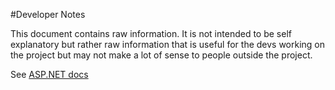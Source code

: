 
#Developer Notes

This document contains raw information.   It is not intended to be self explanatory 
but rather raw information that is useful for the devs working on the project
but may not make a lot of sense to people outside the project.   


See [ASP.NET docs](../PerfViewService/Project_Readme.html)




    

